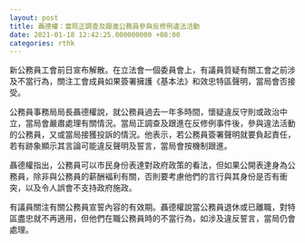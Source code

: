 ```yaml
---
layout: post
title: 聶德權：當局正調查及跟進公務員參與反修例違法活動
date: 2021-01-18 12:42:25.000000000 +08:00
categories: rthk
---
```


新公務員工會前日宣布解散。在立法會一個委員會上，有議員質疑有關工會之前涉及不當行為，關注工會成員如果簽署擁護《基本法》和效忠特區聲明，當局會否接受。

公務員事務局局長聶德權說，就公務員過去一年多時間，懷疑違反守則或政治中立，當局會嚴肅處理有關情況。當局正調查及跟進在反修例事件後，參與違法活動的公務員，又或當局接獲投訴的情況。他表示，若公務員簽署聲明就要負起責任，若有跡象顯示其言論可能違反聲明及誓言，當局會按機制跟進。

聶德權指出，公務員可以市民身份表達對政府政策的看法，但如果公開表達身為公務員，除非與公務員的薪酬褔利有關，否則要考慮他們的言行與其身份是否有衝突，以及令人誤會不支持政府施政。

有議員關注有關公務員宣誓內容的有效期。聶德權說當公務員退休或已離職，對特區盡忠就不再適用，但他們在職公務員時的不當行為，如涉及違反誓言，當局仍會處理。
